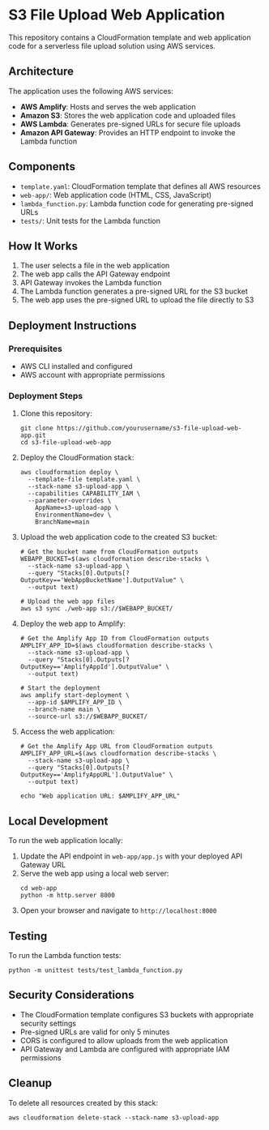 # S3 File Upload Web Application

This repository contains a CloudFormation template and web application code for a serverless file upload solution using AWS services.

## Architecture

The application uses the following AWS services:

- **AWS Amplify**: Hosts and serves the web application
- **Amazon S3**: Stores the web application code and uploaded files
- **AWS Lambda**: Generates pre-signed URLs for secure file uploads
- **Amazon API Gateway**: Provides an HTTP endpoint to invoke the Lambda function

## Components

- `template.yaml`: CloudFormation template that defines all AWS resources
- `web-app/`: Web application code (HTML, CSS, JavaScript)
- `lambda_function.py`: Lambda function code for generating pre-signed URLs
- `tests/`: Unit tests for the Lambda function

## How It Works

1. The user selects a file in the web application
2. The web app calls the API Gateway endpoint
3. API Gateway invokes the Lambda function
4. The Lambda function generates a pre-signed URL for the S3 bucket
5. The web app uses the pre-signed URL to upload the file directly to S3

## Deployment Instructions

### Prerequisites

- AWS CLI installed and configured
- AWS account with appropriate permissions

### Deployment Steps

1. Clone this repository:
   ```
   git clone https://github.com/yourusername/s3-file-upload-web-app.git
   cd s3-file-upload-web-app
   ```

2. Deploy the CloudFormation stack:
   ```
   aws cloudformation deploy \
     --template-file template.yaml \
     --stack-name s3-upload-app \
     --capabilities CAPABILITY_IAM \
     --parameter-overrides \
       AppName=s3-upload-app \
       EnvironmentName=dev \
       BranchName=main
   ```

3. Upload the web application code to the created S3 bucket:
   ```
   # Get the bucket name from CloudFormation outputs
   WEBAPP_BUCKET=$(aws cloudformation describe-stacks \
     --stack-name s3-upload-app \
     --query "Stacks[0].Outputs[?OutputKey=='WebAppBucketName'].OutputValue" \
     --output text)
   
   # Upload the web app files
   aws s3 sync ./web-app s3://$WEBAPP_BUCKET/
   ```

4. Deploy the web app to Amplify:
   ```
   # Get the Amplify App ID from CloudFormation outputs
   AMPLIFY_APP_ID=$(aws cloudformation describe-stacks \
     --stack-name s3-upload-app \
     --query "Stacks[0].Outputs[?OutputKey=='AmplifyAppId'].OutputValue" \
     --output text)
   
   # Start the deployment
   aws amplify start-deployment \
     --app-id $AMPLIFY_APP_ID \
     --branch-name main \
     --source-url s3://$WEBAPP_BUCKET/
   ```

5. Access the web application:
   ```
   # Get the Amplify App URL from CloudFormation outputs
   AMPLIFY_APP_URL=$(aws cloudformation describe-stacks \
     --stack-name s3-upload-app \
     --query "Stacks[0].Outputs[?OutputKey=='AmplifyAppURL'].OutputValue" \
     --output text)
   
   echo "Web application URL: $AMPLIFY_APP_URL"
   ```

## Local Development

To run the web application locally:

1. Update the API endpoint in `web-app/app.js` with your deployed API Gateway URL
2. Serve the web app using a local web server:
   ```
   cd web-app
   python -m http.server 8000
   ```
3. Open your browser and navigate to `http://localhost:8000`

## Testing

To run the Lambda function tests:

```
python -m unittest tests/test_lambda_function.py
```

## Security Considerations

- The CloudFormation template configures S3 buckets with appropriate security settings
- Pre-signed URLs are valid for only 5 minutes
- CORS is configured to allow uploads from the web application
- API Gateway and Lambda are configured with appropriate IAM permissions

## Cleanup

To delete all resources created by this stack:

```
aws cloudformation delete-stack --stack-name s3-upload-app
```